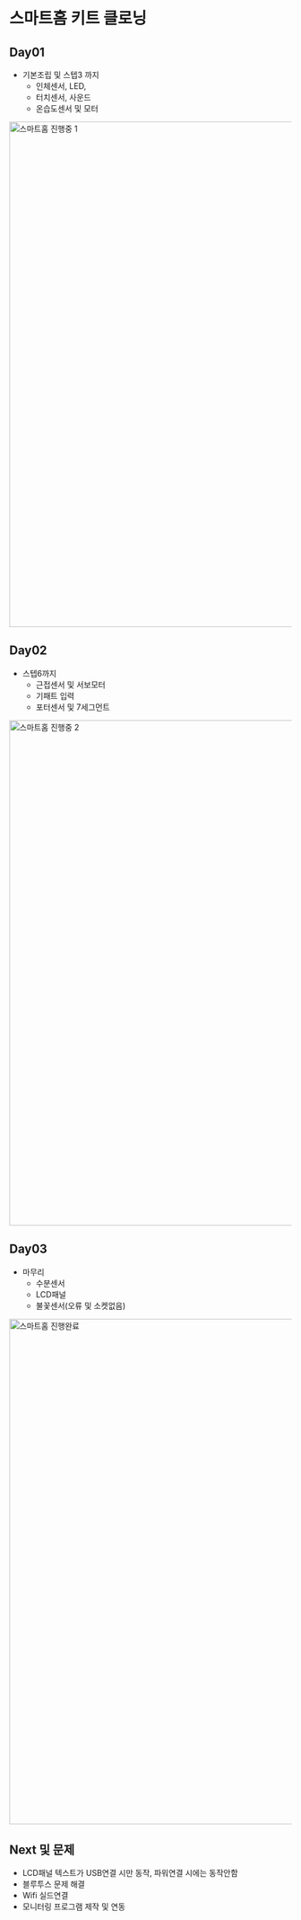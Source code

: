 # 스마트홈 키트 클로닝


## Day01
- 기본조립 및 스텝3 까지
	- 인체센서, LED, 
	- 터치센서, 사운드
	- 온습도센서 및 모터

<img src="https://raw.githubusercontent.com/hugoMGSung/study-smarthome/main/images/smarthome01.jpg" width="900" alt="스마트홈 진행중 1">

## Day02
- 스텝6까지
	- 근접센서 및 서보모터
	- 기패트 입력
	- 포터센서 및 7세그먼트
	
<img src="https://raw.githubusercontent.com/hugoMGSung/study-smarthome/main/images/smarthome02.jpg" width="900" alt="스마트홈 진행중 2">

## Day03
- 마무리
	- 수분센서
	- LCD패널
	- 불꽃센서(오류 및 소켓없음)
	
<img src="https://raw.githubusercontent.com/hugoMGSung/study-smarthome/main/images/smarthome03.jpg" width="900" alt="스마트홈 진행완료">

## Next 및 문제
- LCD패널 텍스트가 USB연결 시만 동작, 파워연결 시에는 동작안함
- 블루투스 문제 해결
- Wifi 실드연결
- 모니터링 프로그램 제작 및 연동
